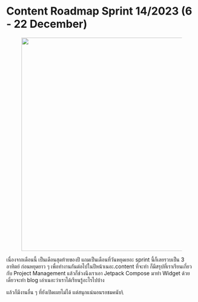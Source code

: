 # Content Roadmap Sprint 14/2023 (6 - 22 December)

<figure><img src="https://scontent.fbkk8-4.fna.fbcdn.net/v/t39.30808-6/405411579_851502486981197_2591251019782600283_n.jpg?stp=dst-jpg_p526x296&#x26;_nc_cat=103&#x26;ccb=1-7&#x26;_nc_sid=3635dc&#x26;_nc_eui2=AeFi-uIgw1sCn4aZwt5If4OsmZB2uQAbZw6ZkHa5ABtnDuNSHvUT_3ihHxveHuH8Kk4&#x26;_nc_ohc=eUgxEoJ46EgAX_taZk6&#x26;_nc_ht=scontent.fbkk8-4.fna&#x26;oh=00_AfAdH_5RMm4pG5O46Bow_G0QtdWkY0ncUkdCtNPQOmENUQ&#x26;oe=657B119C" alt="" width="563"><figcaption></figcaption></figure>

เนื่องจากเดือนนี้ เป็นเดือนสุดท้ายของปี แถมเป็นเดือนที่วันหยุดเยอะ sprint นี้ก็เลยรวบเป็น 3 อาทิตย์ ก่อนหยุดยาว ๆ เพื่อทำงานกันต่อไปในปีหน้าเนอะ.content ที่จะทำ ก็มีสรุปที่เราเรียนเกี่ยวกับ Project Management แล้วก็ช่วงนึงเราเอา Jetpack Compose มาทำ Widget ด้วย เดี๋ยวจะทำ blog เล่าเนอะว่าเราได้เรียนรู้อะไรไปบ้าง

แล้วก็มีงานอื่น ๆ ที่ยังเปิดเผยไม่ได้ แต่สนุกแน่นอนรอชมคนับ\
